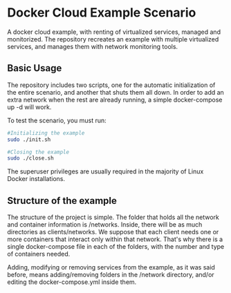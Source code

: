 # Docker Cloud Example Scenario
A docker cloud example, with renting of virtualized services, managed and monitorized.
The repository recreates an example with multiple virtualized services, and manages them with network monitoring tools.

## Basic Usage

The repository includes two scripts, one for the automatic initialization of the entire scenario, and another that shuts them all down. In order to add an extra network when the rest are already running, a simple docker-compose up -d will work.

To test the scenario, you must run:

```bash
#Initializing the example
sudo ./init.sh

#Closing the example
sudo ./close.sh
```

The superuser privileges are usually required in the majority of Linux Docker installations.

## Structure of the example

The structure of the project is simple. The folder that holds all the network and container information is /networks. Inside, there will be as much directories as clients/networks. We suppose that each client needs one or more containers that interact only within that network. That's why there is a single docker-compose file in each of the folders, with the number and type of containers needed.

Adding, modifying or removing services from the example, as it was said before, means adding/removing folders in the /network directory, and/or editing the docker-compose.yml inside them.




